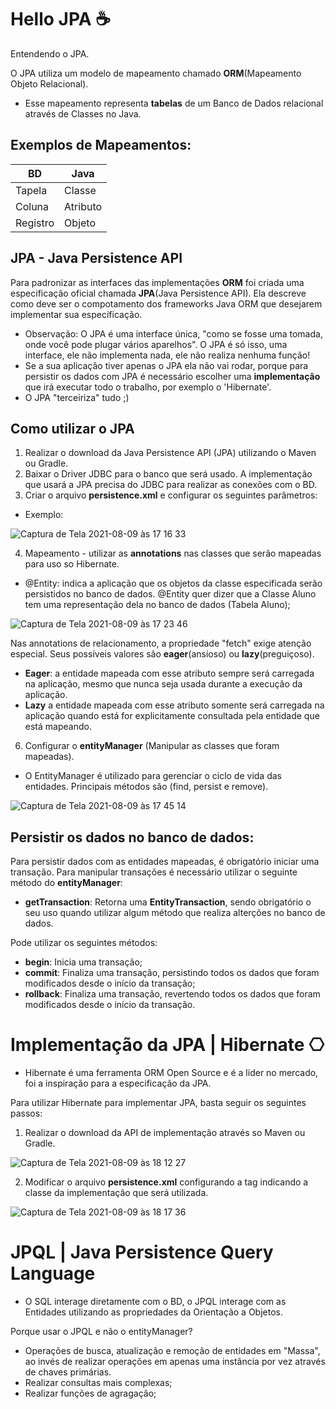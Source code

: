# Hello JPA ☕️
Entendendo o JPA.

O JPA utiliza um modelo de mapeamento chamado **ORM**(Mapeamento Objeto Relacional).
* Esse mapeamento representa **tabelas** de um Banco de Dados relacional através de Classes no Java.

## Exemplos de Mapeamentos:

   BD     |  Java
--------- | ------
Tapela    | Classe
Coluna    | Atributo
Registro  | Objeto

## JPA - Java Persistence API

Para padronizar as interfaces das implementações **ORM** foi criada uma especificação oficial chamada **JPA**(Java Persistence API). Ela descreve como deve ser o compotamento dos frameworks Java ORM que desejarem implementar sua especificação.

* Observação: O JPA é uma interface única, "como se fosse uma tomada, onde você pode plugar vários aparelhos". O JPA é só isso, uma interface, ele não implementa nada, ele não realiza nenhuma função!
* Se a sua aplicação tiver apenas o JPA ela não vai rodar, porque para persistir os dados com JPA é necessário escolher uma **implementação** que irá executar todo o trabalho, por exemplo o 'Hibernate'.
* O JPA "terceiriza" tudo ;)

## Como utilizar o JPA

1. Realizar o download da Java Persistence API (JPA) utilizando o Maven ou Gradle.
2. Baixar o Driver JDBC para o banco que será usado. A implementação que usará a JPA precisa do JDBC para realizar as conexões com o BD.
3. Criar o arquivo **persistence.xml** e configurar os seguintes parâmetros:
  * Exemplo:

![Captura de Tela 2021-08-09 às 17 16 33](https://user-images.githubusercontent.com/990877/128768730-1d7fad6c-a768-416b-bb4e-b39d5ef268db.png)


4. Mapeamento - utilizar as **annotations** nas classes que serão mapeadas para uso so Hibernate.
* @Entity: indica a aplicação que os objetos da classe especificada serão persistidos no banco de dados. @Entity quer dizer que a Classe Aluno tem uma representação dela no banco de dados (Tabela Aluno);

![Captura de Tela 2021-08-09 às 17 23 46](https://user-images.githubusercontent.com/990877/128769559-b4f44eaa-c891-4cc6-80a6-967d86a492b0.png)

Nas annotations de relacionamento, a propriedade "fetch" exige atenção especial. Seus possíveis valores são **eager**(ansioso) ou **lazy**(preguiçoso).
* **Eager**: a entidade mapeada com esse atributo sempre será carregada na aplicação, mesmo que nunca seja usada durante a execução da aplicação.
* **Lazy** a entidade mapeada com esse atributo somente será carregada na aplicação quando está for explicitamente consultada pela entidade que está mapeando.

6. Configurar o **entityManager** (Manipular as classes que foram mapeadas).
* O EntityManager é utilizado para gerenciar o ciclo de vida das entidades. Principais métodos são (find, persist e remove).

![Captura de Tela 2021-08-09 às 17 45 14](https://user-images.githubusercontent.com/990877/128772147-a5744b94-6b60-4ff0-87b1-e00d92347d19.png)

## Persistir os dados no banco de dados:

Para persistir dados com as entidades mapeadas, é obrigatório iniciar uma transação. Para manipular transações é necessário utilizar o seguinte método do **entityManager**:
* **getTransaction**: Retorna uma **EntityTransaction**, sendo obrigatório o seu uso quando utilizar algum método que realiza alterções no banco de dados.

Pode utilizar os seguintes métodos:
* **begin**: Inicia uma transação;
* **commit**: Finaliza uma transação, persistindo todos os dados que foram modificados desde o início da transação;
* **rollback**: Finaliza uma transação, revertendo todos os dados que foram modificados desde o início da transação.

# Implementação da JPA | Hibernate ⎔

* Hibernate é uma ferramenta ORM Open Source e é a lider no mercado, foi a inspiração para a especificação da JPA.

Para utilizar Hibernate para implementar JPA, basta seguir os seguintes passos:
1. Realizar o download da API de implementação através so Maven ou Gradle.

![Captura de Tela 2021-08-09 às 18 12 27](https://user-images.githubusercontent.com/990877/128775141-57f5521a-6422-4ba0-8e17-41dbaa0ff7eb.png)

2. Modificar o arquivo **persistence.xml** configurando a tag **<provider>** indicando a classe da implementação que será utilizada.
   
![Captura de Tela 2021-08-09 às 18 17 36](https://user-images.githubusercontent.com/990877/128775765-ce894b80-4e5b-494f-9378-a840169e90e7.png)
   
# JPQL | Java Persistence Query Language
* O SQL interage diretamente com o BD, o JPQL interage com as Entidades utilizando as propriedades da Orientação a Objetos.

Porque usar o JPQL e não o entityManager?
   
* Operações de busca, atualização e remoção de entidades em "Massa", ao invés de realizar operações em apenas uma instância por vez através de chaves primárias.
* Realizar consultas mais complexas;
* Realizar funções de agragação;
   
